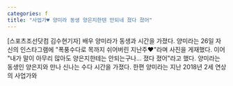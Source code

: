 ```yaml
---
categories: f
title: "사업가♥ 양미라 동생 양은지한텐 안되네 졌다 졌어"
---
```

[스포츠조선닷컴 김수현기자] 배우 양미라가 동생과 시간을 가졌다. 양미라는 26일 자신의 인스타그램에 "폭풍수다로 목까지 쉬어버린 지난주♥"라며 사진을 게재했다. 이어 "내가 말이 아무리 많아도 양은지한테는 안되는구나... 졌다 졌어"라고 했다. 양미라는 동생인 양은지와 만나 신나는 수다 시간을 가졌다. 한편 양미라는 지난 2018년 2세 연상의 사업가와 